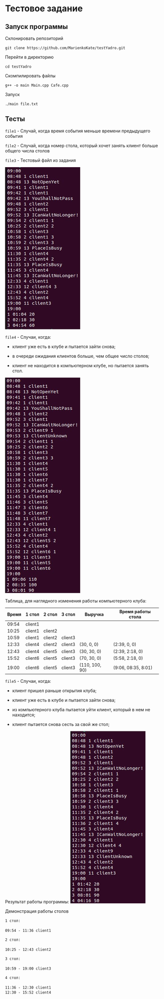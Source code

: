 # Тестовое задание
## Запуск программы
Склонировать репозиторий

```
git clone https://github.com/MarienkoKate/testYadro.git
```
Перейти в директорию

```
cd testYadro
```
Скомпилировать файлы

```
g++ -o main Main.cpp Cafe.cpp
```

Запуск

```
./main file.txt
```

## Тесты



`file1` - Случай, когда время события меньше времени предыдущего события

`file2` - Случай, когда номер стола, который хочет занять клиент больше общего числа столов

`file3` - Тестовый файл из задания

![Image alt](https://github.com/MarienkoKate/testYadro/blob/main/results/3.png)

`file4` - Случаи, когда:

- клиент уже есть в клубе и пытается зайти снова;

- в очереди ожидания клиентов больше, чем общее число столов;

- клиент не находится в компьютерном клубе, но пытается занять стол.

![Image alt](https://github.com/MarienkoKate/testYadro/blob/main/results/4.png)

Таблица, для наглядного изменения работы компьютерного клуба:

Время | 1 стол | 2 стол | 3 стол | Выручка | Время работы стола
--- | --- | --- | --- | --- | ---
09:54 | client1 |  | 
10:25 | client1 | client2 | 
10:59 | client1 | client2 | client3 | 
12:33 | client4 | client2 | client3 | (30, 0, 0) | (2:39, 0, 0)
12:43 | client4 | client5 | client3 | (30, 30, 0) | (2:39, 2:18, 0)
15:52 | client6 | client5 | client3 | (70, 30, 0) | (5:58, 2:18, 0)
19:00 | client6 | client5 | client3 | (110, 100, 90) | (9:06, 08:35, 8:01)



`file5` - Случаи, когда:

- клиент пришел раньше открытия клуба;

- клиент уже есть в клубе и пытается зайти снова;

- из компьютерного клуба пытается уйти клиент, который в нем не находится;

- клиент пытается снова сесть за свой же стол;

Результат работы программы:
![Image alt](https://github.com/MarienkoKate/testYadro/blob/main/results/5.png)

Демонстрация работы столов
```
1 стол:

09:54 - 11:36 client1
```
```
2 стол:

10:25 - 12:43 client2
```
```
3 стол:

10:59 - 19:00 client3

```
```
4 стол:

11:36 - 12:30 client1
12:30 - 15:52 client4
```



